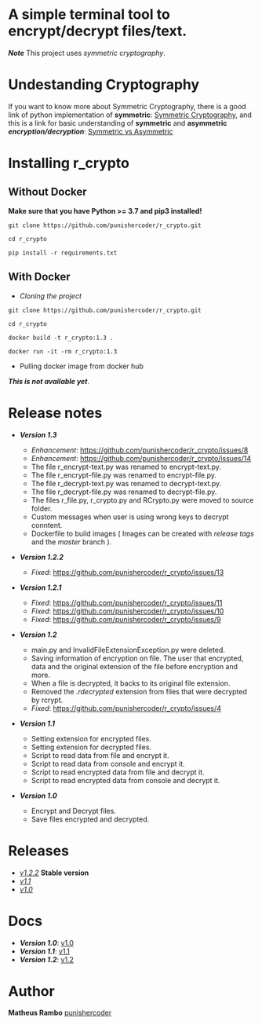 # A simple terminal tool to encrypt/decrypt files/text.

***Note*** This project uses *symmetric cryptography*.


# Undestanding Cryptography

 If you want to know more about Symmetric Cryptography, there is a good link of python implementation of **symmetric**: [Symmetric Cryptography](https://docs.python-guide.org/scenarios/crypto/), and this is a link for basic understanding of **symmetric** and **asymmetric** ***encryption/decryption***: [Symmetric vs Asymmetric](https://www.ssl2buy.com/wiki/symmetric-vs-asymmetric-encryption-what-are-differences)
 
# Installing r_crypto 

## Without Docker
**Make sure that you have Python >= 3.7 and pip3 installed!**

``git clone https://github.com/punishercoder/r_crypto.git``

``cd r_crypto``

``pip install -r requirements.txt``

## With Docker 
 - *Cloning the project*

``git clone https://github.com/punishercoder/r_crypto.git``

``cd r_crypto``

``docker build -t r_crypto:1.3 .``

``docker run -it -rm r_crypto:1.3``

 - Pulling docker image from docker hub

 ***This is not available yet***.


# Release notes

 - ***Version 1.3***
    - *Enhancement*: https://github.com/punishercoder/r_crypto/issues/8
    - *Enhancement*: https://github.com/punishercoder/r_crypto/issues/14
    - The file r_encrypt-text.py was renamed to encrypt-text.py.
    - The file r_encrypt-file.py was renamed to encrypt-file.py.
    - The file r_decrypt-text.py was renamed to decrypt-text.py.
    - The file r_decrypt-file.py was renamed to decrypt-file.py.
    - The files r_file.py, r_crypto.py and RCrypto.py were moved to source folder.
    - Custom messages when user is using wrong keys to decrypt conntent.
    - Dockerfile to build images ( Images can be created with *release tags* and the *master* branch ).

    
 - ***Version 1.2.2***
    - *Fixed*: https://github.com/punishercoder/r_crypto/issues/13

 - ***Version 1.2.1***
     - *Fixed*: https://github.com/punishercoder/r_crypto/issues/11
     - *Fixed*: https://github.com/punishercoder/r_crypto/issues/10
     - *Fixed*: https://github.com/punishercoder/r_crypto/issues/9

 - ***Version 1.2***
    - main.py and InvalidFileExtensionException.py were deleted.
    - Saving information of encryption on file. The user that encrypted, data and the original extension of the file before encryption and more.
    - When a file is decrypted, it backs to its original file extension.
    - Removed the *.rdecrypted* extension from files that were decrypted by rcrypt.
    - *Fixed*: https://github.com/punishercoder/r_crypto/issues/4

 - ***Version 1.1***
    - Setting extension for encrypted files.
    - Setting extension for decrypted files.
    - Script to read data from file and encrypt it.
    - Script to read data from console and encrypt it.
    - Script to read encrypted data from file and decrypt it.
    - Script to read encrypted data from console and decrypt it.

- ***Version 1.0***
    - Encrypt and Decrypt files.
    - Save files encrypted and decrypted.

# Releases 
 - [*v1.2.2*](https://github.com/punishercoder/r_crypto/releases/tag/v1.2.2) **Stable version**
 - [*v1.1*](https://github.com/punishercoder/r_crypto/releases/tag/v1.1) 
 - [*v1.0*](https://github.com/punishercoder/r_crypto/releases/tag/v1.0)

# Docs
 - ***Version 1.0***: [v1.0](https://github.com/punishercoder/r_crypto/wiki/Documentation-r_crypto-release-v1.0)
 - ***Version 1.1***: [v1.1](https://github.com/punishercoder/r_crypto/wiki/Documentation-r_crypto-release-v1.1)
 - ***Version 1.2***: [v1.2](https://github.com/punishercoder/r_crypto/wiki/Documentation-r_crypto-release-v1.2)

# Author

**Matheus Rambo** [punishercoder](https://github.com/punishercoder)

